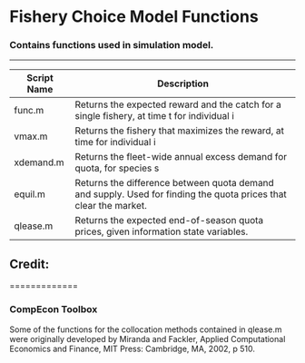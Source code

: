 # Fishery Choice Model Functions
### Contains functions used in simulation model.

***

Script Name     | Description
----------------|-------------
func.m          | Returns the expected reward and the catch for a single fishery, at time t for individual i
vmax.m          | Returns the fishery that maximizes the reward, at time for individual i
xdemand.m       | Returns the fleet-wide annual excess demand for quota, for species s
equil.m         | Returns the difference between quota demand and supply. Used for finding the quota prices that clear the market.
qlease.m        | Returns the expected end-of-season quota prices, given information state variables.

## Credit:
=============
### CompEcon Toolbox
Some of the functions for the collocation methods contained in qlease.m were originally developed by Miranda and Fackler, Applied Computational Economics and Finance, MIT Press: Cambridge, MA, 2002, p 510.
